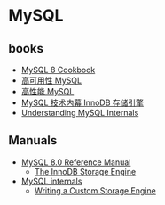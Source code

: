 # MySQL

## books

- [MySQL 8 Cookbook]()
- [高可用性 MySQL]()
- [高性能 MySQL]()
- [MySQL 技术内幕 InnoDB 存储引擎]()
- [Understanding MySQL Internals](./ref/Understanding.MySQL.Internals.Apr.2007.pdf)

## Manuals

- [MySQL 8.0 Reference Manual](https://dev.mysql.com/doc/refman/8.0/en/)
  - [The InnoDB Storage Engine](https://dev.mysql.com/doc/refman/8.0/en/innodb-storage-engine.html)
- [MySQL internals](https://dev.mysql.com/doc/internals/en/)
  - [Writing a Custom Storage Engine](https://dev.mysql.com/doc/internals/en/custom-engine.html)
